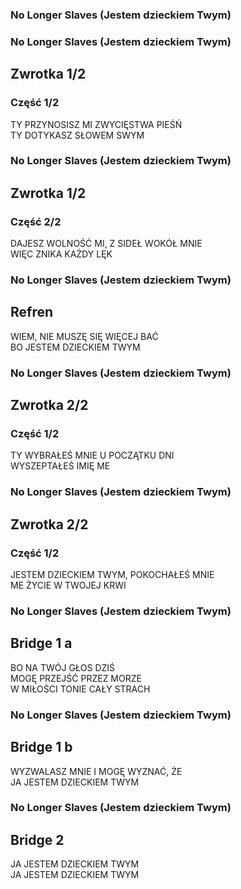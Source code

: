 <section data-menu-title="No Longer Slaves (Jestem dzieckiem Twym)">
    <aside class="notes">
        <h1>No Longer Slaves (Jestem dzieckiem Twym)</h1>
    </aside>
</section>
<section data-menu-title="TY PRZYNOSISZ MI ZWYCIĘSTWA PIEŚŃ">
    <aside class="notes">
        <h1>No Longer Slaves (Jestem dzieckiem Twym)</h1>
        <h2>Zwrotka 1/2</h2>
        <h3>Część 1/2</h3>
    </aside>
    TY PRZYNOSISZ MI ZWYCIĘSTWA PIEŚŃ<br>TY DOTYKASZ SŁOWEM SWYM
</section>
<section data-menu-title="DAJESZ WOLNOŚĆ MI, Z SIDEŁ WOKÓŁ MNIE">
    <aside class="notes">
        <h1>No Longer Slaves (Jestem dzieckiem Twym)</h1>
        <h2>Zwrotka 1/2</h2>
        <h3>Część 2/2</h3>
    </aside>
    DAJESZ WOLNOŚĆ MI, Z SIDEŁ WOKÓŁ MNIE<br>WIĘC ZNIKA KAŻDY LĘK
</section>
<section data-menu-title="WIEM, NIE MUSZĘ SIĘ WIĘCEJ BAĆ">
    <aside class="notes">
        <h1>No Longer Slaves (Jestem dzieckiem Twym)</h1>
        <h2>Refren</h2>
    </aside>
    WIEM, NIE MUSZĘ SIĘ WIĘCEJ BAĆ<br>BO JESTEM DZIECKIEM TWYM
</section>
<section data-menu-title="TY WYBRAŁEŚ MNIE U POCZĄTKU DNI">
    <aside class="notes">
        <h1>No Longer Slaves (Jestem dzieckiem Twym)</h1>
        <h2>Zwrotka 2/2</h2>
        <h3>Część 1/2</h3>
    </aside>
    TY WYBRAŁEŚ MNIE U POCZĄTKU DNI<br>WYSZEPTAŁEŚ IMIĘ ME
</section>
<section data-menu-title="JESTEM DZIECKIEM TWYM, POKOCHAŁEŚ MNIE">
    <aside class="notes">
        <h1>No Longer Slaves (Jestem dzieckiem Twym)</h1>
        <h2>Zwrotka 2/2</h2>
        <h3>Część 1/2</h3>
    </aside>
    JESTEM DZIECKIEM TWYM, POKOCHAŁEŚ MNIE<br>ME ŻYCIE W TWOJEJ KRWI
</section>
<section data-menu-title="BO NA TWÓJ GŁOS DZIŚ MOGĘ PRZEJŚĆ PRZEZ MORZE">
    <aside class="notes">
        <h1>No Longer Slaves (Jestem dzieckiem Twym)</h1>
        <h2>Bridge 1 a</h2>
    </aside>
    BO NA TWÓJ GŁOS DZIŚ<br>MOGĘ PRZEJŚĆ PRZEZ MORZE<br>W MIŁOŚCI TONIE CAŁY STRACH
</section>
<section data-menu-title="WYZWALASZ MNIE I MOGĘ WYZNAĆ, ŻE">
    <aside class="notes">
        <h1>No Longer Slaves (Jestem dzieckiem Twym)</h1>
        <h2>Bridge 1 b</h2>
    </aside>
    WYZWALASZ MNIE I MOGĘ WYZNAĆ, ŻE<br>JA JESTEM DZIECKIEM TWYM
</section>
<section data-menu-title="JA JESTEM DZIECKIEM TWYM">
    <aside class="notes">
        <h1>No Longer Slaves (Jestem dzieckiem Twym)</h1>
        <h2>Bridge 2</h2>
    </aside>
    JA JESTEM DZIECKIEM TWYM<br>JA JESTEM DZIECKIEM TWYM
</section>